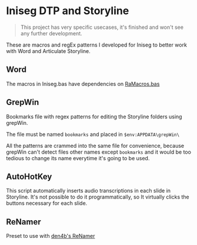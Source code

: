 # Iniseg DTP and Storyline

> This project has very specific usecases, it's finished and won't see any further development.

These are macros and regEx patterns I developed for Iniseg to better work with Word and Articulate Storyline.

## Word

The macros in Iniseg.bas have dependencies on [RaMacros.bas](https://github.com/RaRodRos/word-macros/blob/master/RaMacros.bas)

## GrepWin

Bookmarks file with regex patterns for editing the Storyline folders using grepWin.

The file must be named `bookmarks` and placed in `$env:APPDATA\grepWin\`

All the patterns are crammed into the same file for convenience, because grepWin can't detect files other names except `bookmarks` and it would be too tedious to change its name everytime it's going to be used.

## AutoHotKey

This script automatically inserts audio transcriptions in each slide in Storyline. It's not possible to do it programmatically, so It virtually clicks the buttons necessary for each slide.

## ReNamer

Preset to use with [den4b's ReNamer](http://www.den4b.com/products/renamer)
